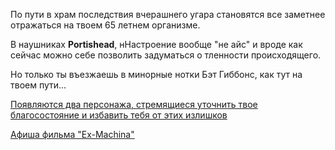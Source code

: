 По пути в храм последствия вчерашнего угара становятся все заметнее отражаться на твоем 65 летнем организме.

В наушниках **Portishead**, нНастроение вообще "не айс" и вроде как сейчас можно себе позволить задуматься о тленности происходящего. 

Но только ты въезжаешь в минорные нотки Бэт Гиббонс, как тут на твоем пути...

[Появляются два персонажа, стремящиеся уточнить твое благосостояние и избавить тебя от этих излишков](gopstop/gopstop.md)

[Афиша фильма "Ex-Machina"](exmachina/exmachina.md)
